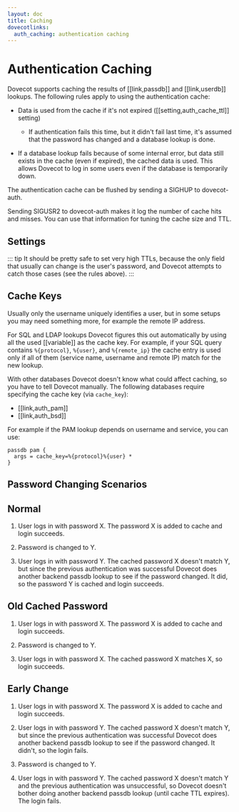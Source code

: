 ```yaml
---
layout: doc
title: Caching
dovecotlinks:
  auth_caching: authentication caching
---
```


# Authentication Caching

Dovecot supports caching the results of [[link,passdb]] and [[link,userdb]]
lookups. The following rules apply to using the authentication cache:

- Data is used from the cache if it's not expired ([[setting,auth_cache_ttl]]
  setting)

  - If authentication fails this time, but it didn't fail last time,
    it's assumed that the password has changed and a database lookup
    is done.

- If a database lookup fails because of some internal error, but data
  still exists in the cache (even if expired), the cached data is used.
  This allows Dovecot to log in some users even if the database is
  temporarily down.

The authentication cache can be flushed by sending a SIGHUP to
dovecot-auth.

Sending SIGUSR2 to dovecot-auth makes it log the number of cache hits
and misses. You can use that information for tuning the cache size and
TTL.

## Settings

::: tip
It should be pretty safe to set very high TTLs, because the only field
that usually can change is the user's password, and Dovecot attempts to
catch those cases (see the rules above).
:::

<SettingsComponent tag="auth_cache" />

## Cache Keys

Usually only the username uniquely identifies a user, but in some setups
you may need something more, for example the remote IP address.

For SQL and LDAP lookups Dovecot figures this out automatically by using
all the used [[variable]] as the cache key. For example,
if your SQL query contains `%{protocol}`, `%{user}`, and `%{remote_ip}` the
cache entry is used only if all of them (service name, username and remote IP)
match for the new lookup.

With other databases Dovecot doesn't know what could affect caching, so
you have to tell Dovecot manually. The following databases require
specifying the cache key (via `cache_key`):

- [[link,auth_pam]]
- [[link,auth_bsd]]

For example if the PAM lookup depends on username and service, you can
use:

```[dovecot.conf]
passdb pam {
  args = cache_key=%{protocol}%{user} *
}
```

## Password Changing Scenarios

## Normal

1. User logs in with password X. The password X is added to cache and
   login succeeds.

2. Password is changed to Y.

3. User logs in with password Y. The cached password X doesn't match Y,
   but since the previous authentication was successful Dovecot does
   another backend passdb lookup to see if the password changed. It did,
   so the password Y is cached and login succeeds.

## Old Cached Password

1. User logs in with password X. The password X is added to cache and
   login succeeds.

2. Password is changed to Y.

3. User logs in with password X. The cached password X matches X, so
   login succeeds.

## Early Change

1. User logs in with password X. The password X is added to cache and
   login succeeds.

2. User logs in with password Y. The cached password X doesn't match Y,
   but since the previous authentication was successful Dovecot does
   another backend passdb lookup to see if the password changed. It
   didn't, so the login fails.

3. Password is changed to Y.

4. User logs in with password Y. The cached password X doesn't match Y
   and the previous authentication was unsuccessful, so Dovecot doesn't
   bother doing another backend passdb lookup (until cache TTL expires).
   The login fails.
